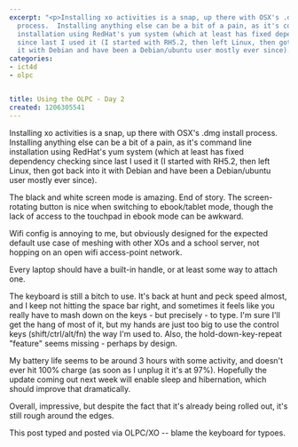 ```yaml
---
excerpt: "<p>Installing xo activities is a snap, up there with OSX's .dmg install
  process.  Installing anything else can be a bit of a pain, as it's command line
  installation using RedHat's yum system (which at least has fixed dependency checking
  since last I used it (I started with RH5.2, then left Linux, then got back into
  it with Debian and have been a Debian/ubuntu user mostly ever since).</p>"
categories:
- ict4d
- olpc


title: Using the OLPC - Day 2
created: 1206305541
---
```

<p>Installing xo activities is a snap, up there with OSX's .dmg install process.  Installing anything else can be a bit of a pain, as it's command line installation using RedHat's yum system (which at least has fixed dependency checking since last I used it (I started with RH5.2, then left Linux, then got back into it with Debian and have been a Debian/ubuntu user mostly ever since).</p>

<p>The black and white screen mode is amazing.  End of story.  The screen-rotating button is nice when switching to ebook/tablet mode, though the lack of access to the touchpad in ebook mode can be awkward.</p>

<p>Wifi config is annoying to me, but obviously designed for the expected default use case of meshing with other XOs and a school server, not hopping on an open wifi access-point network.</p>

<p>Every laptop should have a built-in handle, or at least some way to attach one.</p>

<p>The keyboard is still a bitch to use.  It's back at hunt and peck speed almost, and I keep not hitting the space bar right, and sometimes it feels like you really have to mash down on the keys - but precisely - to type.  I'm sure I'll get the hang of most of it, but my hands are just too big to use the control keys (shift/ctrl/alt/fn) the way I'm used to.  Also, the hold-down-key-repeat "feature" seems missing - perhaps by design.</p>

<p>My battery life seems to be around 3 hours with some activity, and doesn't ever hit 100% charge (as soon as I unplug it it's at 97%). Hopefully the update coming out next week will enable sleep and hibernation, which should improve that dramatically.</p>

<p>Overall, impressive, but despite the fact that it's already being rolled out, it's still rough around the edges.</p>

<p>This post typed and posted via OLPC/XO -- blame the keyboard for typoes.</p>
